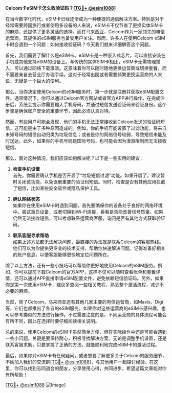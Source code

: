**Celcom卡eSIM卡怎么收验证码？[[TG💪+ @esim1088](https://t.me/s/esim1088)]**

在当今数字化时代，eSIM卡已经逐渐成为一种便捷的通信解决方案。特别是对于经常需要跨国旅行或者使用多设备的人来说，eSIM卡不仅节省了更换实体SIM卡的麻烦，还提供了更多灵活的选择。而在马来西亚，Celcom作为一家领先的电信运营商，其提供的eSIM服务也备受用户关注。然而，许多人在使用Celcom eSIM卡时会遇到一个问题：如何接收验证码？今天我们就来详细解答这个问题。

首先，我们需要了解什么是eSIM卡。eSIM卡是一种嵌入式芯片，可以直接安装在手机或其他支持eSIM的设备上。与传统的实体SIM卡相比，eSIM卡无需物理插入，可以通过网络下载激活。这意味着你可以随时随地更换运营商或切换套餐，而不需要亲自去营业厅办理手续。这对于经常出国或者需要频繁更换运营商的人来说，无疑是一个巨大的便利。

那么，当你决定使用Celcom的eSIM服务时，第一步就是注册并获取eSIM配置文件。通常情况下，你可以通过Celcom官方网站或者官方APP进行操作。在完成注册后，系统会提示你需要输入手机号码，并通过短信发送验证码来验证身份。这个步骤是确保账户安全的重要环节，因此必须认真对待。

然而，有些用户可能会发现，他们的手机无法正常接收到Celcom发送的验证码短信。这可能是由于多种原因造成的。例如，你的手机可能设置了过滤功能，将来自未知号码的短信自动归类为垃圾信息；或者是你的网络信号较弱，导致短信未能及时送达。此外，如果你的手机号码是国际号码，也可能会因为漫游限制而无法接收短信。

那么，面对这种情况，我们应该如何解决呢？以下是一些实用的建议：

1. **检查手机设置**  
   首先，你需要确认手机是否开启了“垃圾短信过滤”功能。如果开启了，建议暂时关闭该功能，以免误删重要的验证码短信。同时，检查是否有其他应用拦截了短信，比如某些安全软件或隐私保护工具。

2. **确认网络状态**  
   如果你在使用eSIM卡时遇到问题，首先要确保你的设备处于良好的网络环境中。尝试重启设备，或者切换到Wi-Fi连接，看看是否能改善信号质量。如果仍然无法接收短信，可以考虑联系运营商客服，询问是否有其他方式获取验证码。

3. **联系客服寻求帮助**  
   如果上述方法都无法解决问题，最直接的办法就是联系Celcom的客服热线。他们可以为你提供更专业的技术支持，帮助你快速解决问题。记得准备好相关的账户信息，以便客服能够更快地定位问题所在。

除了以上方法，还有一些小技巧可以帮助你更好地使用Celcom的eSIM服务。例如，你可以提前下载Celcom的官方APP，这样不仅可以随时查看账单和套餐详情，还可以通过APP直接申请eSIM配置文件，避免依赖短信验证码。另外，如果你是第一次使用eSIM卡，建议多查阅一些相关教程，熟悉整个激活流程，减少不必要的麻烦。

当然，除了Celcom，马来西亚还有其他几家主要的电信运营商，如Maxis、Digi等，它们也都推出了各自的eSIM服务。如果你对这些运营商的eSIM卡感兴趣，也可以参考类似的方法进行操作。不过需要注意的是，不同运营商的具体流程可能会有所不同，因此在选择时要仔细阅读相关说明。

总的来说，使用Celcom的eSIM卡虽然简单方便，但在实际操作中还是可能会遇到一些小问题。关键是要保持耐心，积极寻找解决方案。无论是调整手机设置，还是联系客服求助，只要掌握了正确的方法，就能顺利地完成eSIM卡的激活过程。

最后，如果你对eSIM卡有任何疑问，或者想要了解更多关于Celcom的服务细节，不妨加入我们的交流群[[TG💪+ @esim1088](https://t.me/s/esim1088)]，与其他用户一起探讨经验。在这里，你可以找到志同道合的朋友，分享使用心得，共同进步。希望这篇文章能对你有所帮助！

[[TG💪+ @esim1088](https://t.me/s/esim1088) ![Image](https://i.postimg.cc/4NQfJmqS/Snipaste-2025-05-13-00-14-12.png)]